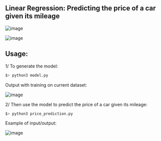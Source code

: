 ## Linear Regression: Predicting the price of a car given its mileage


![image](https://user-images.githubusercontent.com/91064070/213866654-ddbf8fb0-f0d9-48c2-b368-c1c99b5ce754.png)

![image](https://user-images.githubusercontent.com/91064070/213866835-632aa7ec-df5f-418e-83f6-d16c2cf8421a.png)


## Usage:

1/ To generate the model:
```python
$> python3 model.py
```
Output with training on current dataset:

![image](https://user-images.githubusercontent.com/91064070/213880936-5089c289-01ee-4bb9-9226-32f850f92318.png)

2/ Then use the model to predict the price of a car given its mileage:
```python
$> python3 price_prediction.py
```

Example of input/output:

![image](https://user-images.githubusercontent.com/91064070/213867002-d9fdd41b-69d4-42e8-b00f-902efd912e2c.png)